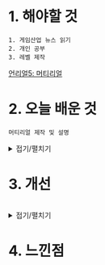 # 1. 해야할 것
```
1. 게임산업 뉴스 읽기
2. 개인 공부
3. 레벨 제작
```


[언리얼5: 머티리얼](https://dev.epicgames.com/community/learning/courses/95q/unreal-engine-024607/OLna/unreal-engine-pbr)


# 2. 오늘 배운 것
```
머티리얼 제작 및 설명
```
<details>
<summary>접기/펼치기</summary>

```
Metallic은 정수값만 줘서 깔끔한 값을 얻는게 좋다.
(1번을 누르고 클릭하면 constants가 생성됨)
```
![image](https://github.com/JM94Ent/TIL-WIL/assets/143363550/390eae98-e3d7-49b7-af3b-bb97c9b701df)
****

```
roughness는 0이면 매끄럽게, 1이면 거칠게 표현된다.
```
![image](https://github.com/JM94Ent/TIL-WIL/assets/143363550/c59caf8a-1d34-46f6-b81e-942256a9d3fd)
****

</details>



# 3. 개선
```

```
<details>
<summary>접기/펼치기</summary>


</details>



# 4. 느낀점
```

```


